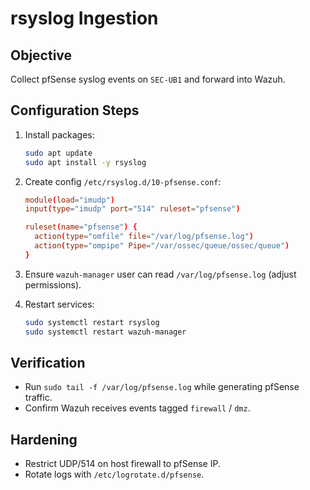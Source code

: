 # rsyslog Ingestion

## Objective

Collect pfSense syslog events on `SEC-UB1` and forward into Wazuh.

## Configuration Steps

1. Install packages:

   ```bash
   sudo apt update
   sudo apt install -y rsyslog
   ```

2. Create config `/etc/rsyslog.d/10-pfsense.conf`:

   ```conf
   module(load="imudp")
   input(type="imudp" port="514" ruleset="pfsense")

   ruleset(name="pfsense") {
     action(type="omfile" file="/var/log/pfsense.log")
     action(type="ompipe" Pipe="/var/ossec/queue/ossec/queue")
   }
   ```

3. Ensure `wazuh-manager` user can read `/var/log/pfsense.log` (adjust permissions).
4. Restart services:

   ```bash
   sudo systemctl restart rsyslog
   sudo systemctl restart wazuh-manager
   ```

## Verification

- Run `sudo tail -f /var/log/pfsense.log` while generating pfSense traffic.
- Confirm Wazuh receives events tagged `firewall` / `dmz`.

## Hardening

- Restrict UDP/514 on host firewall to pfSense IP.
- Rotate logs with `/etc/logrotate.d/pfsense`.
